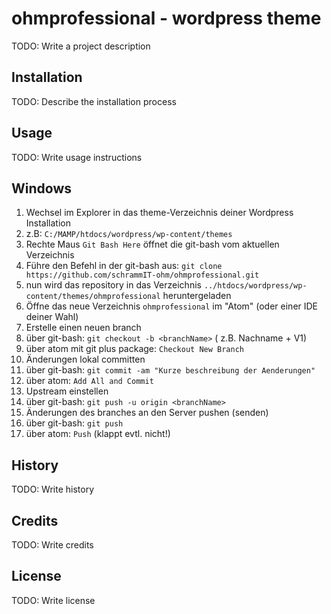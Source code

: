# ohmprofessional - wordpress theme

TODO: Write a project description

## Installation

TODO: Describe the installation process

## Usage

TODO: Write usage instructions

## Windows

1. Wechsel im Explorer in das theme-Verzeichnis deiner Wordpress Installation
  1.  z.B: `C:/MAMP/htdocs/wordpress/wp-content/themes`
2. Rechte Maus `Git Bash Here` öffnet die git-bash vom aktuellen Verzeichnis
3. Führe den Befehl in der git-bash aus: `git clone https://github.com/schrammIT-ohm/ohmprofessional.git`
  1. nun wird das repository in das Verzeichnis `../htdocs/wordpress/wp-content/themes/ohmprofessional` heruntergeladen
4. Öffne das neue Verzeichnis `ohmprofessional` im "Atom" (oder einer IDE deiner Wahl)
5. Erstelle einen neuen branch
  1. über git-bash: `git checkout -b <branchName>` (<branchName> z.B. Nachname + V1)
  2. über atom mit git plus package: `Checkout New Branch`
6. Änderungen lokal committen
  1. über git-bash: `git commit -am "Kurze beschreibung der Aenderungen"`
  2. über atom: `Add All and Commit`
7. Upstream einstellen
  1. über git-bash: `git push -u origin <branchName>`
8. Änderungen des branches an den Server pushen (senden)
  1. über git-bash: `git push`
  2. über atom: `Push` (klappt evtl. nicht!)


## History

TODO: Write history

## Credits

TODO: Write credits

## License

TODO: Write license
